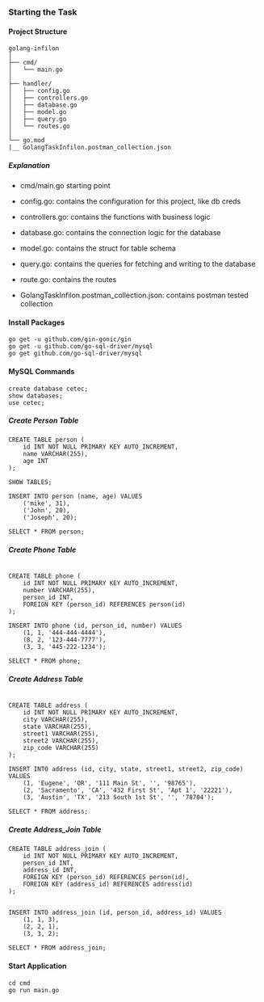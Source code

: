 ### Starting the Task

#### Project Structure

```
golang-infilon
│
├── cmd/
│   └── main.go
│
├── handler/
│   ├── config.go
│   ├── controllers.go
│   ├── database.go
│   ├── model.go
│   ├── query.go
│   └── routes.go
│
└── go.mod
|__ GolangTaskInfilon.postman_collection.json

```

##### Explanation

- cmd/main.go starting point
- config.go: contains the configuration for this project, like db creds
- controllers.go: contains the functions with business logic
- database.go: contains the connection logic for the database
- model.go: contains the struct for table schema
- query.go: contains the queries for fetching and writing to the database
- route.go: contains the routes

- GolangTaskInfilon.postman_collection.json: contains postman tested collection

#### Install Packages

```
go get -u github.com/gin-gonic/gin
go get -u github.com/go-sql-driver/mysql
go get github.com/go-sql-driver/mysql

```

#### MySQL Commands

```
create database cetec;
show databases;
use cetec;
```

##### Create Person Table

```
CREATE TABLE person (
    id INT NOT NULL PRIMARY KEY AUTO_INCREMENT,
    name VARCHAR(255),
    age INT
);

SHOW TABLES;

INSERT INTO person (name, age) VALUES
    ('mike', 31),
    ('John', 20),
    ('Joseph', 20);

SELECT * FROM person;

```

##### Create Phone Table

```

CREATE TABLE phone (
    id INT NOT NULL PRIMARY KEY AUTO_INCREMENT,
    number VARCHAR(255),
    person_id INT,
    FOREIGN KEY (person_id) REFERENCES person(id)
);

INSERT INTO phone (id, person_id, number) VALUES
    (1, 1, '444-444-4444'),
    (8, 2, '123-444-7777'),
    (3, 3, '445-222-1234');

SELECT * FROM phone;

```

##### Create Address Table

```

CREATE TABLE address (
    id INT NOT NULL PRIMARY KEY AUTO_INCREMENT,
    city VARCHAR(255),
    state VARCHAR(255),
    street1 VARCHAR(255),
    street2 VARCHAR(255),
    zip_code VARCHAR(255)
);

INSERT INTO address (id, city, state, street1, street2, zip_code) VALUES
    (1, 'Eugene', 'OR', '111 Main St', '', '98765'),
    (2, 'Sacramento', 'CA', '432 First St', 'Apt 1', '22221'),
    (3, 'Austin', 'TX', '213 South 1st St', '', '78704');

SELECT * FROM address;

```

##### Create Address_Join Table

```
CREATE TABLE address_join (
    id INT NOT NULL PRIMARY KEY AUTO_INCREMENT,
    person_id INT,
    address_id INT,
    FOREIGN KEY (person_id) REFERENCES person(id),
    FOREIGN KEY (address_id) REFERENCES address(id)
);


INSERT INTO address_join (id, person_id, address_id) VALUES
    (1, 1, 3),
    (2, 2, 1),
    (3, 3, 2);

SELECT * FROM address_join;
```

#### Start Application

```
cd cmd
go run main.go
```
